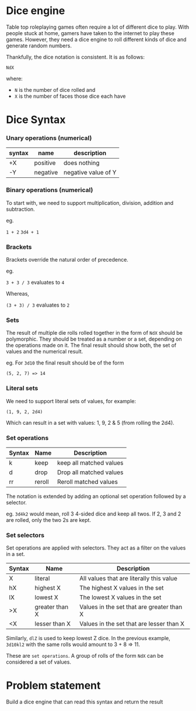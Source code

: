 # Dice engine

Table top roleplaying games often require a lot of different dice to play. With
people stuck at home, gamers have taken to the internet to play these games.
However, they need a dice engine to roll different kinds of dice and generate
random numbers.

Thankfully, the dice notation is consistent. It is as follows:

`NdX`

where:
- `N` is the number of dice rolled and 
- `X` is the number of faces those dice each have

# Dice Syntax

### Unary operations (numerical)

| syntax | name     | description         |
|--------|----------|---------------------|
| +X     | positive | does nothing        |
| -Y     | negative | negative value of Y |

### Binary operations (numerical)

To start with, we need to support multiplication, division, addition and
subtraction.

eg.

`1 + 2`
`3d4 + 1`

### Brackets

Brackets override the natural order of precedence.

eg.

`3 + 3 / 3` evaluates to `4`

Whereas,

`(3 + 3) / 3` evaluates to `2`

### Sets

The result of multiple die rolls rolled together in the form of `NdX` should be
polymorphic. They should be treated as a number or a set, depending on the
operations made on it. The final result should show both, the set of values and
the numerical result.

eg. For `3d10` the final result should be of the form

`(5, 2, 7) => 14`

### Literal sets

We need to support literal sets of values, for example:

`(1, 9, 2, 2d4)`

Which can result in a set with values: 1, 9, 2 & 5 (from rolling the 2d4).

### Set operations

| Syntax | Name     | Description             |
|--------|----------|-------------------------|
| k      | keep     | keep all matched values |
| d      | drop     | Drop all matched values |
| rr     | reroll   | Reroll matched values   |

The notation is extended by adding an optional set operation followed by a selector.

eg. `3d4k2` would mean, roll 3 4-sided dice and keep all twos. If 2, 3 and 2
are rolled, only the two 2s are kept.

### Set selectors

Set operations are applied with selectors. They act as a filter on the values in a set.

| Syntax | Name | Description |
|--------|------|-------------|
| X | literal | All values that are literally this value |
| hX | highest X | The highest X values in the set |
| lX | lowest X | The lowest X values in the set |
| \>X | greater than X | Values in the set that are greater than X |
| \<X | lesser than X | Values in the set that are lesser than X |

Similarly, `dlZ` is used to keep lowest Z dice. In the previous example,
`3d10kl2` with the same rolls would amount to 3 + 8 => 11.

These are `set operations`. A group of rolls of the form `NdX` can be
considered a set of values.

# Problem statement

Build a dice engine that can read this syntax and return the result
